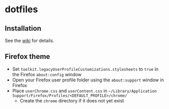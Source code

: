 # dotfiles

## Installation

See the [wiki](https://github.com/nbn22385/dotfiles/wiki) for details.

## Firefox theme

- Set `toolkit.legacyUserProfileCustomizations.stylesheets` to `true` in the Firefox `about:config` window
- Open your Firefox user profile folder using the `about:support` window in Firefox 
- Place `userChrome.css` and `userContent.css` in `~/Library/Application Support/Firefox/Profiles/<DEFAULT_PROFILE>/chrome/`
  - Create the `chrome` directory if it does not yet exist 
